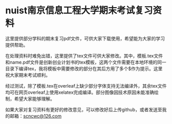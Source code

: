 # nuist南京信息工程大学期末考试复习资料
这里提供部分学科的期末复习pdf文件，可供大家下载使用，希望能为大家的学习提供帮助。

在处理资料时难免出错，这里提供了tex文件可供大家修改。其中，模板.tex文件和name.pdf文件是创新创业计划书的tex模板，这两个文件需要在本地环境的同一目录下编译tex，我将模板中需要修改的部分在其后方用了多个$作为提示。这里祝大家期末考试顺利。

经过测试，除了模板.tex在overleaf上缺少部分字体支持无法编译外，其余tex文件均可在网页overleaf上使用xelatex完成编译。部分图像因技术原因未能准确绘制，希望大家能够理解。

如果大家对复习资料有更好的修改意见，可以修改好后上传github，或者发送至我的邮箱：scncwc@126.com
